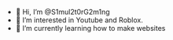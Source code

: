 - 👋 Hi, I’m @S1mul2t0rG2m1ng
- 👀 I’m interested in Youtube and Roblox.
- 🌱 I’m currently learning how to make websites

<!---
S1mul2t0rG2m1ng/S1mul2t0rG2m1ng is a ✨ special ✨ repository because its `README.md` (this file) appears on your GitHub profile.
You can click the Preview link to take a look at your changes.
--->
